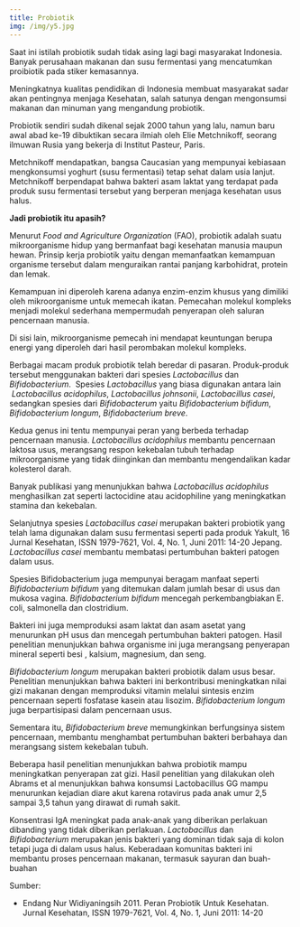 ```yaml
---
title: Probiotik
img: /img/y5.jpg
---
```


Saat ini istilah probiotik sudah tidak asing lagi bagi masyarakat Indonesia. Banyak perusahaan makanan dan susu fermentasi yang mencatumkan proibiotik pada stiker kemasannya.

Meningkatnya kualitas pendidikan di Indonesia membuat masyarakat sadar akan pentingnya menjaga Kesehatan, salah satunya dengan mengonsumsi makanan dan minuman yang mengandung probiotik.

Probiotik sendiri sudah dikenal sejak 2000 tahun yang lalu, namun baru awal abad ke-19 dibuktikan secara ilmiah oleh Elie Metchnikoff, seorang ilmuwan Rusia yang bekerja di Institut Pasteur, Paris.

Metchnikoff mendapatkan, bangsa Caucasian yang mempunyai kebiasaan mengkonsumsi yoghurt (susu fermentasi) tetap sehat dalam usia lanjut. Metchnikoff berpendapat bahwa bakteri asam laktat yang terdapat pada produk susu fermentasi tersebut yang berperan menjaga kesehatan usus halus.

**Jadi probiotik itu apasih?**

Menurut _Food and Agriculture Organization_ (FAO), probiotik adalah suatu mikroorganisme hidup yang bermanfaat bagi kesehatan manusia maupun hewan. Prinsip kerja probiotik yaitu dengan memanfaatkan kemampuan organisme tersebut dalam menguraikan rantai panjang karbohidrat, protein dan lemak.

Kemampuan ini diperoleh karena adanya enzim-enzim khusus yang dimiliki oleh mikroorganisme untuk memecah ikatan. Pemecahan molekul kompleks menjadi molekul sederhana mempermudah penyerapan oleh saluran pencernaan manusia.

Di sisi lain, mikroorganisme pemecah ini mendapat keuntungan berupa energi yang diperoleh dari hasil perombakan molekul kompleks.

Berbagai macam produk probiotik telah beredar di pasaran. Produk-produk tersebut menggunakan bakteri dari spesies _Lactobacillus_ dan _Bifidobacterium_.  Spesies _Lactobacillus_ yang biasa digunakan antara lain  *Lactobacillus acidophilus*, _Lactobacillus johnsonii_, _Lactobacillus casei_, sedangkan spesies dari _Bifidobacterum_ yaitu _Bifidobacterium bifidum_, _Bifidobacterium longum_, _Bifidobacterium breve_.

Kedua genus ini tentu mempunyai peran yang berbeda terhadap pencernaan manusia. _Lactobacillus acidophilus_ membantu pencernaan laktosa usus, merangsang respon kekebalan tubuh terhadap mikroorganisme yang tidak diinginkan dan membantu mengendalikan kadar kolesterol darah.

Banyak publikasi yang menunjukkan bahwa _Lactobacillus acidophilus_ menghasilkan zat seperti lactocidine atau acidophiline yang meningkatkan stamina dan kekebalan.

Selanjutnya spesies _Lactobacillus casei_ merupakan bakteri probiotik yang telah lama digunakan dalam susu fermentasi seperti pada produk Yakult, 16 Jurnal Kesehatan, ISSN 1979-7621, Vol. 4, No. 1, Juni 2011: 14-20 Jepang. _Lactobacillus casei_ membantu membatasi pertumbuhan bakteri patogen dalam usus.

Spesies Bifidobacterium juga mempunyai beragam manfaat seperti _Bifidobacterium bifidum_ yang ditemukan dalam jumlah besar di usus dan mukosa vagina. _Bifidobacterium bifidum_ mencegah perkembangbiakan E. coli, salmonella dan clostridium.

Bakteri ini juga memproduksi asam laktat dan asam asetat yang menurunkan pH usus dan mencegah pertumbuhan bakteri patogen. Hasil penelitian menunjukkan bahwa organisme ini juga merangsang penyerapan mineral seperti besi , kalsium, magnesium, dan seng.

_Bifidobacterium longum_ merupakan bakteri probiotik dalam usus besar. Penelitian menunjukkan bahwa bakteri ini berkontribusi meningkatkan nilai gizi makanan dengan memproduksi vitamin melalui sintesis enzim pencernaan seperti fosfatase kasein atau lisozim. _Bifidobacterium longum_ juga berpartisipasi dalam pencernaan usus.

Sementara itu, _Bifidobacterium breve_ memungkinkan berfungsinya sistem pencernaan, membantu menghambat pertumbuhan bakteri berbahaya dan merangsang sistem kekebalan tubuh.

Beberapa hasil penelitian menunjukkan bahwa probiotik mampu meningkatkan penyerapan zat gizi. Hasil penelitian yang dilakukan oleh Abrams et al menunjukkan bahwa konsumsi Lactobacillus GG mampu menurunkan kejadian diare akut karena rotavirus pada anak umur 2,5 sampai 3,5 tahun yang dirawat di rumah sakit.

Konsentrasi IgA meningkat pada anak-anak yang diberikan perlakuan dibanding yang tidak diberikan perlakuan. _Lactobacillus_ dan _Bifidobacterium_ merupakan jenis bakteri yang dominan tidak saja di kolon tetapi juga di dalam usus halus. Keberadaan komunitas bakteri ini membantu proses pencernaan makanan, termasuk sayuran dan buah-buahan

Sumber:

- Endang Nur Widiyaningsih 2011. Peran Probiotik Untuk Kesehatan. Jurnal Kesehatan, ISSN 1979-7621, Vol. 4, No. 1, Juni 2011: 14-20
